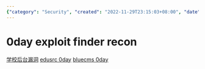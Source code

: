 ```yaml
---
{"category": "Security", "created": "2022-11-29T23:15:03+08:00", "date": "2022-11-29 23:15:03", "description": "A list of potential zero-day exploits and vulnerabilities in school management systems, including links to resources for understanding and mitigating the 'edusrc 0day' and 'bluecms 0day' issues.", "modified": "2022-11-29T23:15:03+08:00", "tags": ["edusrc", "bluecms", "zero-day exploits", "vulnerabilities", "school management systems", "security issues"], "title": "Discovering Zero-Day Exploits and Vulnerabilities in School Management Systems"}
---
```

# 0day exploit finder recon
[学校后台漏洞](https://baijiahao.baidu.com/s?id=1707131222599879140&wfr=spider&for=pc&searchword=怎么挖0day)
[edusrc 0day](https://blog.csdn.net/weixin_50464560/article/details/116419318)
[bluecms 0day](https://blog.csdn.net/G208_522/article/details/123507319)